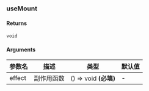 ### useMount

#### Returns

`void`

#### Arguments

| 参数名 | 描述       | 类型                  | 默认值 |
| ------ | ---------- | --------------------- | ------ |
| effect | 副作用函数 | () => void **(必填)** | -      |

